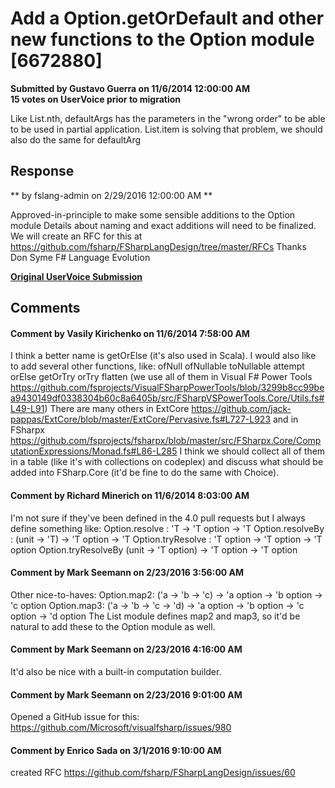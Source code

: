 # Add a Option.getOrDefault and other new functions to the Option module [6672880] #

**Submitted by Gustavo Guerra on 11/6/2014 12:00:00 AM**  
**15 votes on UserVoice prior to migration**  

Like List.nth, defaultArgs has the parameters in the "wrong order" to be able to be used in partial application. List.item is solving that problem, we should also do the same for defaultArg



## Response ##
** by fslang-admin on 2/29/2016 12:00:00 AM **

Approved-in-principle to make some sensible additions to the Option module
Details about naming and exact additions will need to be finalized.
We will create an RFC for this at https://github.com/fsharp/FSharpLangDesign/tree/master/RFCs
Thanks
Don Syme
F# Language Evolution


**[Original UserVoice Submission](https://fslang.uservoice.com/forums/245727-f-language/suggestions/6672880)**


## Comments ##


#### Comment by Vasily Kirichenko on 11/6/2014 7:58:00 AM ####
I think a better name is getOrElse (it's also used in Scala). I would also like to add several other functions, like:
ofNull
ofNullable
toNullable
attempt
orElse
getOrTry
orTry
flatten
(we use all of them in Visual F# Power Tools https://github.com/fsprojects/VisualFSharpPowerTools/blob/3299b8cc99bea9430149df0338304b60c8a6405b/src/FSharpVSPowerTools.Core/Utils.fs#L49-L91)
There are many others in ExtCore https://github.com/jack-pappas/ExtCore/blob/master/ExtCore/Pervasive.fs#L727-L923 and in FSharpx https://github.com/fsprojects/fsharpx/blob/master/src/FSharpx.Core/ComputationExpressions/Monad.fs#L86-L285
I think we should collect all of them in a table (like it's with collections on codeplex) and discuss what should be added into FSharp.Core (it'd be fine to do the same with Choice).


#### Comment by Richard Minerich on 11/6/2014 8:03:00 AM ####
I'm not sure if they've been defined in the 4.0 pull requests but I always define something like:
Option.resolve : 'T -> 'T option -> 'T
Option.resolveBy : (unit -> 'T) -> 'T option -> 'T
Option.tryResolve : 'T option -> 'T option -> 'T option
Option.tryResolveBy (unit -> 'T option) -> 'T option -> 'T option


#### Comment by Mark Seemann on 2/23/2016 3:56:00 AM ####
Other nice-to-haves:
Option.map2: ('a -> 'b -> 'c) -> 'a option -> 'b option -> 'c option
Option.map3: ('a -> 'b -> 'c -> 'd) -> 'a option -> 'b option -> 'c option -> 'd option
The List module defines map2 and map3, so it'd be natural to add these to the Option module as well.


#### Comment by Mark Seemann on 2/23/2016 4:16:00 AM ####
It'd also be nice with a built-in computation builder.


#### Comment by Mark Seemann on 2/23/2016 9:01:00 AM ####
Opened a GitHub issue for this: https://github.com/Microsoft/visualfsharp/issues/980


#### Comment by Enrico Sada on 3/1/2016 9:10:00 AM ####
created RFC https://github.com/fsharp/FSharpLangDesign/issues/60

